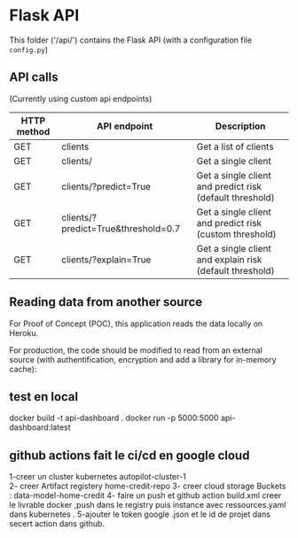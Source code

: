 # Flask API

This folder ('/api/') contains the Flask API (with a configuration file `config.py`)

## API calls

(Currently using custom api endpoints)

| HTTP method | API endpoint                            | Description                                              |
| ----------- | --------------------------------------- | -------------------------------------------------------- |
| GET         | clients                                 | Get a list of clients                                    |
| GET         | clients/<id>                            | Get a single client                                      |
| GET         | clients/<id>?predict=True               | Get a single client and predict risk (default threshold) |
| GET         | clients/<id>?predict=True&threshold=0.7 | Get a single client and predict risk (custom threshold)  |
| GET         | clients/<id>?explain=True               | Get a single client and explain risk (default threshold) |


## Reading data from another source

For Proof of Concept (POC), this application reads the data locally on Heroku.

For production, the code should be modified to read from an external source (with authentification, encryption and add a library for in-memory cache):
## test en local
docker build -t api-dashboard .
docker run -p 5000:5000 api-dashboard:latest
## github actions  fait le ci/cd en google cloud
 1-creer un cluster kubernetes autopilot-cluster-1  
 2- creer Artifact registery  home-credit-repo
 3- creer cloud storage Buckets  : data-model-home-credit 
 4- faire un push et github action build.xml creer le livrable docker ,push dans le registry puis instance avec ressources.yaml dans kubernetes .
 5-ajouter le token google .json et le id de projet  dans secert action dans github.